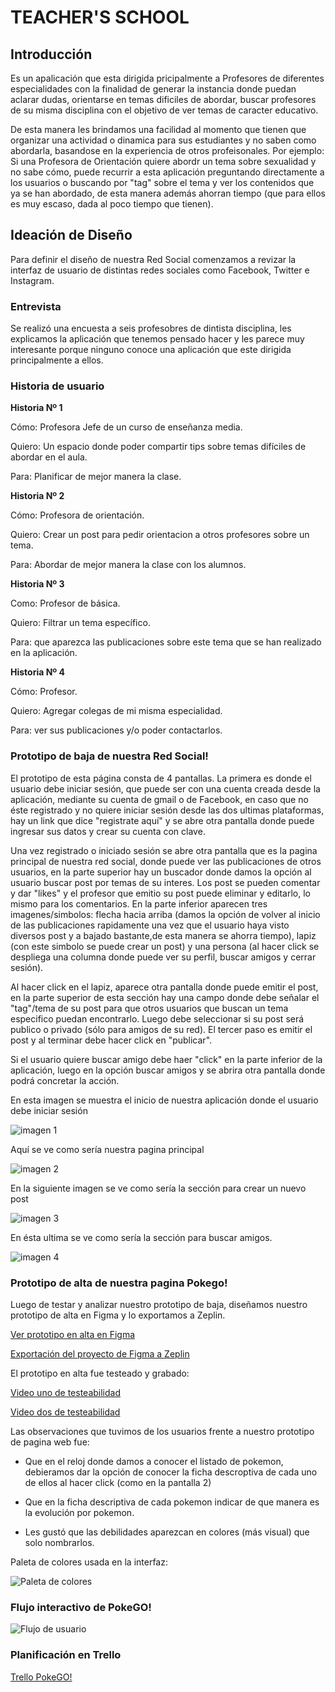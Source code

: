 
# TEACHER'S SCHOOL

## **Introducción**

Es un apalicación que esta dirigida pricipalmente a Profesores de diferentes especialidades con la finalidad de generar la instancia donde puedan aclarar dudas, orientarse en temas dificiles de abordar, buscar profesores de su misma disciplina con el objetivo de ver temas de caracter educativo. 


De esta manera les brindamos una facilidad al momento que tienen que organizar una actividad o dinamica para sus estudiantes y no saben como abordarla, basandose en la experiencia de otros profeisonales. Por ejemplo: Si una Profesora de Orientación quiere abordr un tema sobre sexualidad y no sabe cómo, puede recurrir a esta aplicación preguntando directamente a los usuarios o buscando por "tag" sobre el tema y ver los contenidos que ya se han abordado, de esta manera además ahorran tiempo (que para ellos es muy escaso, dada al poco tiempo que tienen).



## **Ideación de Diseño**

Para definir el diseño de nuestra Red Social comenzamos a revizar la interfaz de usuario de distintas redes sociales como Facebook, Twitter e Instagram. 


### **Entrevista**  

Se realizó una encuesta a seis profesobres de dintista disciplina, les explicamos la aplicación que tenemos pensado hacer y les parece muy interesante porque ninguno conoce una aplicación que este dirigida principalmente a ellos.


### **Historia de usuario**

**Historia Nº 1**

Cómo: Profesora Jefe de un curso de enseñanza media.

Quiero: Un espacio donde poder compartir tips sobre temas difíciles de abordar en el aula.

Para: Planificar de mejor manera la clase.


**Historia Nº 2**

Cómo: Profesora de orientación.

Quiero: Crear un post para pedir orientacion a otros profesores sobre un tema.

Para: Abordar de mejor manera la clase con los alumnos.

**Historia Nº 3**

Como: Profesor de básica.

Quiero: Filtrar un tema específico.

Para: que aparezca las publicaciones sobre este tema que se han realizado en la aplicación.


**Historia Nº 4**

Cómo: Profesor.

Quiero: Agregar colegas de mi misma especialidad.

Para: ver sus publicaciones y/o poder contactarlos.



### **Prototipo de baja de nuestra Red Social!**

El prototipo de esta página consta de 4 pantallas. La primera es donde el usuario debe iniciar sesión, que puede ser con una cuenta creada desde la aplicación, mediante su cuenta de gmail o de Facebook, en caso que no éste registrado y no quiere iniciar sesión desde las dos ultimas plataformas, hay un link que dice "registrate aquí" y se abre otra pantalla donde puede ingresar sus datos y crear su cuenta con clave.

Una vez registrado o iniciado sesión se abre otra pantalla que es la pagina principal de nuestra red social, donde puede ver las publicaciones de otros usuarios, en la parte superior hay un buscador donde damos la opción al usuario buscar post por temas de su interes. Los post se pueden comentar y dar "likes" y el profesor que emitio su post puede eliminar y editarlo, lo mismo para los comentarios. En la parte inferior aparecen tres imagenes/simbolos: flecha hacia arriba (damos la opción de volver al inicio de las publicaciones rapidamente una vez que el usuario haya visto diversos post y a bajado bastante,de esta manera se ahorra tiempo), lapiz (con este simbolo se puede crear un post) y una persona (al hacer click se despliega una columna donde puede ver su perfil, buscar amigos y cerrar sesión).

Al hacer click en el lapiz, aparece otra pantalla donde puede emitir el post, en la parte superior de esta sección hay una campo donde debe señalar el "tag"/tema de su post para que otros usuarios que buscan un tema especifico puedan encontrarlo. Luego debe seleccionar si su post será publico o privado (sólo para amigos de su red). El tercer paso es emitir el post y al terminar debe hacer click en "publicar".

Si el usuario quiere buscar amigo debe haer "click" en la parte inferior de la aplicación, luego en la opción buscar amigos y se abrira otra pantalla donde podrá concretar la acción.



En esta imagen se muestra el inicio de nuestra aplicación donde el usuario debe iniciar sesión

![imagen 1](img/Sckechers_1.png) 

Aquí se ve como sería nuestra pagina principal

![imagen 2](img/skechers_2.png)

En la siguiente imagen se ve como sería la sección para crear un nuevo post

![imagen 3](img/skechers_3.png)

En ésta ultima se ve como sería la sección para buscar amigos.

![imagen 4](img/skechers_4.png)



### **Prototipo de alta de nuestra pagina Pokego!**

Luego de testar y analizar nuestro prototipo de baja, diseñamos nuestro prototipo de alta en Figma y lo exportamos a Zeplin.

[Ver prototipo en alta en Figma](https://www.figma.com/file/NZ8W3KBrc3oz3UcEUSb8PIuo/PokeGO?node-id=0%3A1)

[Exportación del proyecto de Figma a Zeplin](https://zpl.io/29oOzrw)

El prototipo en alta fue testeado y grabado:

[Video uno de testeabilidad](https://github.com/AnaGalvezSalas11/scl-2018-12-bc-core-data-lovers/blob/master/src/Videos%2C%20testeo%20de%20pagina%20en%20alta/Diego.mp4)

[Video dos de testeabilidad](https://github.com/AnaGalvezSalas11/scl-2018-12-bc-core-data-lovers/blob/master/src/Videos%2C%20testeo%20de%20pagina%20en%20alta/Nicolas.mp4)

Las observaciones que tuvimos de los usuarios frente a nuestro prototipo de pagina web fue:

* Que en el reloj donde damos a conocer el listado de pokemon, debieramos dar la opción de conocer la ficha descroptiva de cada uno de ellos al hacer click (como en la pantalla 2)

* Que en la ficha descriptiva de cada pokemon indicar de que manera es la evolución por pokemon.

* Les gustó que las debilidades aparezcan en colores (más visual) que solo nombrarlos.

 
Paleta de colores usada en la interfaz:

![Paleta de colores](img/paleta.png)




### **Flujo interactivo de PokeGO!**

![Flujo de usuario](img/Flujo_de_usuario.png)


### **Planificación en Trello**

[Trello PokeGO!](https://trello.com/b/J9VDuFEc/pokemon-go)








